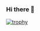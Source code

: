 ### Hi there 👋
[![trophy](https://github-profile-trophy.vercel.app/?username=r2awx&rank=SECRET,SSS,SS,S,AAA,AA,A,B,C)](https://github.com/ryo-ma/github-profile-trophy)
